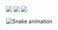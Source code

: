 
  <div>
      <a href="https://instagram.com/leoo.jc" target="_blank"><img src="https://img.shields.io/badge/-Instagram-%23E4405F?style=for-the-badge&logo=instagram&logoColor=white" target="_blank"></a>
      <a href = "mailto:jcleandrofilho@gmail.com"><img src="https://img.shields.io/badge/-Gmail-%23333?style=for-the-badge&logo=gmail&logoColor=white" target="_blank"></a>
    <a href="https://www.linkedin.com/in/jocemar-leandro-b3899b24a" target="_blank"><img src="https://img.shields.io/badge/-LinkedIn-%230077B5?style=for-the-badge&logo=linkedin&logoColor=white" target="_blank"></a>
  <br>
    
  ![Snake animation](https://github.com/leocorreia92/leocorreia92/blob/output/github-contribution-grid-snake.svg)
    
  </div>
 

